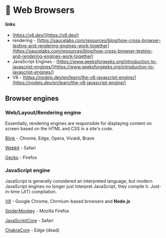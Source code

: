 # 🎠 Web Browsers

#### links

- [https://v8.dev/](https://v8.dev/)
- rendering - [https://saucelabs.com/resources/blog/how-cross-browser-testing-and-rendering-engines-work-together](https://saucelabs.com/resources/blog/how-cross-browser-testing-and-rendering-engines-work-together)
- JavaScript Engines - [https://www.geeksforgeeks.org/introduction-to-javascript-engines/](https://www.geeksforgeeks.org/introduction-to-javascript-engines/)
- V8 - [https://nodejs.dev/en/learn/the-v8-javascript-engine/](https://nodejs.dev/en/learn/the-v8-javascript-engine/)

## Browser engines

### Web/Layout/Rendering engine&#x20;

Essentially, rendering engines are responsible for displaying content on screen based on the HTML and CSS in a site's code.

[Blink](https://www.chromium.org/blink/) - Chrome, Edge, Opera, Vivaldi, Brave

[Webkit](https://webkit.org/) - Safari

[Gecko](https://developer.mozilla.org/en-US/docs/Glossary/Gecko) - Firefox

### JavaScript engine

JavaScript is generally considered an interpreted language, but modern JavaScript engines no longer just interpret JavaScript, they compile it. Just-in-time (JIT) compilation.

[V8](https://v8.dev/) - Google Chrome, Chrmium-based browsers and **Node.js**

[SpiderMonkey](https://spidermonkey.dev) - Mozilla Firefox &#x20;

[JavaScriptCore](https://developer.apple.com/documentation/javascriptcore) - Safari

[ChakraCore](https://github.com/chakra-core/ChakraCore) - Edge (dead)

